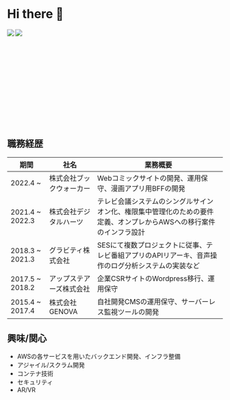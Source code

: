 # Hi there 👋

<!-- https://github.com/anuraghazra/github-readme-stats -->
<a href="https://github.com/anuraghazra/github-readme-stats">
  <img align="left" src="https://github-readme-stats.vercel.app/api?username=Shinogasa&count_private=true&show_icons=true&theme=blue-green" />
</a>
<a href="https://github.com/anuraghazra/github-readme-stats">
  <img align="left" src="https://github-readme-stats.vercel.app/api/top-langs/?username=Shinogasa&theme=blue-green" />
</a>

<br />
<br />
<br />
<br />
<br />
<br />
<br />
<br />
<br />
<br />
<br />
<br />
<br />

## 職務経歴

|期間|社名|業務概要|
|---|---|---|
|2022.4 ~|株式会社ブックウォーカー|Webコミックサイトの開発、運用保守、漫画アプリ用BFFの開発|
|2021.4 ~ 2022.3|株式会社デジタルハーツ|テレビ会議システムのシングルサインオン化、権限集中管理化のための要件定義、オンプレからAWSへの移行案件のインフラ設計|
|2018.3 ~ 2021.3|グラビティ株式会社|SESにて複数プロジェクトに従事、テレビ番組アプリのAPIリアーキ、音声操作のログ分析システムの実装など|
|2017.5 ~ 2018.2|アップステアーズ株式会社|企業CSRサイトのWordpress移行、運用保守|
|2015.4 ~ 2017.4|株式会社GENOVA|自社開発CMSの運用保守、サーバーレス監視ツールの開発|

## 興味/関心

- AWSの各サービスを用いたバックエンド開発、インフラ整備
- アジャイル/スクラム開発
- コンテナ技術
- セキュリティ
- AR/VR
